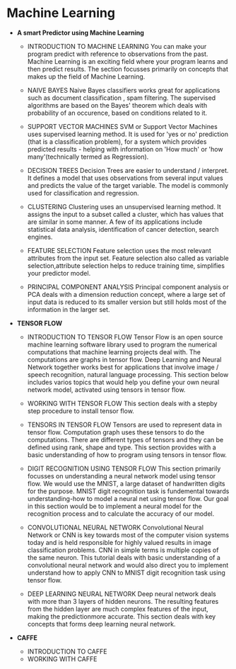 # Machine Learning
- **A smart Predictor using Machine Learning**

    - INTRODUCTION TO MACHINE LEARNING
    You can make your program predict with reference to observations from the past. Machine Learning is an exciting field where your program learns and then predict results. The section focusses primarily on concepts that makes up the field of Machine Learning.  
      
    - NAIVE BAYES
      Naive Bayes classifiers works great for applications such as document classification , spam filtering. The supervised algorithms are based on the Bayes' theorem which deals with probability of an occurence, based on conditions related to it.
      
    - SUPPORT VECTOR MACHINES
      SVM or Support Vector Machines uses supervised learning method. It is used for 'yes or no' prediction (that is a classification problem), for a system which provides predicted results - helping with information on 'How much' or 'how many'(technically termed as Regression). 
      
    - DECISION TREES
      Decision Trees are easier to understand / interpret. It defines a model that uses observations from several input values and predicts the value of the target variable. The model is commonly used for classification  and regression.
      
    - CLUSTERING
      Clustering uses an unsupervised learning method. It assigns the input to a subset called a  cluster, which has values that are similar in some manner. A few of its applications include statistical data analysis, identification of cancer detection, search engines.
    
    - FEATURE SELECTION
      Feature selection uses the most relevant attributes from the input set. Feature selection also called as variable selection,attribute selection helps to reduce training time, simplifies your predictor model.
      
    - PRINCIPAL COMPONENT ANALYSIS
      Principal component analysis or PCA deals with a dimension reduction concept, where a large set of input data is reduced to its smaller version but still holds most of the information in the larger set.
      
    
- **TENSOR FLOW**
    - INTRODUCTION TO TENSOR FLOW
      Tensor Flow is an open source machine learning software library used to program the numerical computations that machine learning projects deal with. The computations are graphs in tensor flow. Deep Learning and Neural Network together works best for applications that involve image / speech recognition, natural language processing. This section below includes varios topics that would help you define your own neural network model, activated using tensors in tensor flow. 

    - WORKING WITH TENSOR FLOW
       This section deals with a stepby step procedure to install tensor flow.      

    - TENSORS IN TENSOR FLOW 
      Tensors are used to represent data in tensor flow. Computation graph uses these tensors to do the computations. There are different types of tensors and they can be defined using rank, shape and type. This section provides with a basic understanding of how to program using tensors in tensor flow. 
    
    - DIGIT RECOGNITION USING TENSOR FLOW
      This section primarily focusses on understanding a neural network model using tensor flow. We would use the MNIST, a large dataset of handwritten digits for the purpose. MNIST digit recognition task is fundemental towards understanding-how to model a neural net using tensor flow. Our goal in this section would be to implement a neural model for the recognition process and to calculate the accuracy of our model.
      
    - CONVOLUTIONAL NEURAL NETWORK
      Convolutional Neural Network or CNN is key towards most of the computer vision systems today and is held responsible for highly valued results in image classification problems. CNN in simple terms is multiple copies of the same neuron. This tutorial deals with basic understanding of a convolutional neural network and would also direct you to implement understand how to apply CNN to MNIST digit recognition task using tensor flow.
      
    - DEEP LEARNING NEURAL NETWORK
      Deep neural network deals with more than 3 layers of hidden neurons. The resulting features from the hidden layer are much complex features of the input, making the predictionmore accurate. This section deals with key concepts that forms deep learning neural network.
      
   
- **CAFFE**
    - INTRODUCTION TO CAFFE
    - WORKING WITH CAFFE
